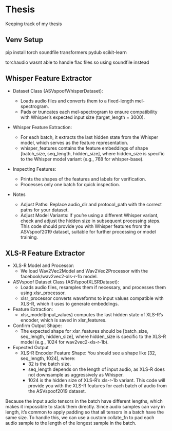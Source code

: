 
# Thesis

Keeping track of my thesis

## Venv Setup
pip install torch soundfile transformers pydub scikit-learn

torchaudio wasnt able to handle flac files so using soundfile instead

## Whisper Feature Extractor
- Dataset Class (ASVspoofWhisperDataset): 
  - Loads audio files and converts them to a fixed-length mel-spectrogram.
  - Pads or truncates each mel-spectrogram to ensure compatibility with Whisper’s expected input size (target_length = 3000).

- Whisper Feature Extraction:
  - For each batch, it extracts the last hidden state from the Whisper model, which serves as the feature representation.
  - whisper_features contains the feature embeddings of shape [batch_size, seq_length, hidden_size], where hidden_size is specific to the Whisper model variant (e.g., 768 for whisper-base).

- Inspecting Features:
  - Prints the shapes of the features and labels for verification.
  - Processes only one batch for quick inspection.

- Notes
  - Adjust Paths: Replace audio_dir and protocol_path with the correct paths for your dataset.
  - Adjust Model Variants: If you’re using a different Whisper variant, check and adjust the hidden size in subsequent processing steps.
This code should provide you with Whisper features from the ASVspoof2019 dataset, suitable for further processing or model training.

## XLS-R Feature Extractor
- XLS-R Model and Processor:
  - We load Wav2Vec2Model and Wav2Vec2Processor with the facebook/wav2vec2-xls-r-1b model.
- ASVspoof Dataset Class (ASVspoofXLSRDataset):
  - Loads audio files, resamples them if necessary, and processes them using xlsr_processor.
  - xlsr_processor converts waveforms to input values compatible with XLS-R, which it uses to generate embeddings.
- Feature Extraction:
  - xlsr_model(input_values) computes the last hidden state of XLS-R’s encoder, which is saved in xlsr_features.
- Confirm Output Shape:
  - The expected shape for xlsr_features should be [batch_size, seq_length, hidden_size], where hidden_size is specific to the XLS-R model (e.g., 1024 for wav2vec2-xls-r-1b).
- Expected Output
  - XLS-R Encoder Feature Shape: You should see a shape like [32, seq_length, 1024], where:
    - 32 is the batch size.
    - seq_length depends on the length of input audio, as XLS-R does not downsample as aggressively as Whisper.
    - 1024 is the hidden size of XLS-R’s xls-r-1b variant.
This code will provide you with the XLS-R features for each batch of audio from the ASVspoof2019 dataset.

Because the input audio tensors in the batch have different lengths, which makes it impossible to stack them directly. Since audio samples can vary in length, it’s common to apply padding so that all tensors in a batch have the same size. To handle this, we can use a custom collate_fn to pad each audio sample to the length of the longest sample in the batch.